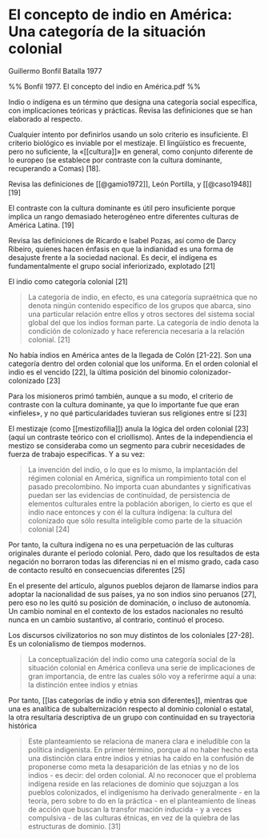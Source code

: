 # El concepto de indio en América: Una categoría de la situación colonial
Guillermo Bonfil Batalla 1977

%% Bonfil 1977. El concepto del indio en América.pdf %%

Indio o indígena es un término que designa una categoría social específica, con implicaciones teóricas y prácticas. Revisa las definiciones que se han elaborado al respecto.

Cualquier intento por definirlos usando un solo criterio es insuficiente. El criterio biológico es inviable por el mestizaje. El lingüístico es frecuente, pero no suficiente, la «[[cultura]]» en general, como conjunto diferente de lo europeo (se establece por contraste con la cultura dominante, recuperando a Comas) [18].

Revisa las definiciones de [[@gamio1972]], León Portilla, y [[@caso1948]] [19]

El contraste con la cultura dominante es útil pero insuficiente porque implica un rango demasiado heterogéneo entre diferentes culturas de América Latina. [19]

Revisa las definiciones de Ricardo e Isabel Pozas, así como de Darcy Ribeiro, quienes hacen énfasis en que la indianidad es una forma de desajuste frente a la sociedad nacional. Es decir, el indígena es fundamentalmente el grupo social inferiorizado, explotado [21]

El indio como categoría colonial [21]

>La categoría de indio, en efecto, es una categoría supraétnica que no denota ningún contenido específico de los grupos que abarca, sino una particular relación entre ellos y otros sectores del sistema social global del que los indios forman parte. La categoría de indio denota la condición de colonizado y hace referencia necesaria a la relación colonial. [21]

No había indios en América antes de la llegada de Colón [21-22]. Son una categoría dentro del orden colonial que los uniforma. En el orden colonial el indio es el vencido [22], la última posición del binomio colonizador-colonizado [23]

Para los misioneros primó también, aunque a su modo, el criterio de contraste con la cultura dominante, ya que lo importante fue que eran «infieles», y no qué particularidades tuvieran sus religiones entre sí [23]

El mestizaje (como [[mestizofilia]]) anula la lógica del orden colonial [23] (aquí un contraste teórico con el criollismo). Antes de la independiencia el mestizo se consideraba como un segmento para cubrir necesidades de fuerza de trabajo específicas. Y a su vez:

>La invención del indio, o lo que es lo mismo, la implantación del régimen colonial en América, significa un rompimiento total con el pasado precolombino. No importa cuan abundantes y significativas puedan ser las evidencias de continuidad, de persistencia de elementos culturales entre la población aborigen, lo cierto es que el indio nace entonces y con él la cultura indígena: la cultura del colonizado que sólo resulta inteligible como parte de la situación colonial [24]

Por tanto, la cultura indígena no es una perpetuación de las culturas originales durante el periodo colonial. Pero, dado que los resultados de esta negación no borraron todas las diferencias ni en el mismo grado, cada caso de contacto resultó en consecuencias diferentes [25]

En el presente del artículo, algunos pueblos dejaron de llamarse indios para adoptar la nacionalidad de sus países, ya no son indios sino peruanos [27], pero eso no les quitó su posición de dominación, o incluso de autonomía. Un cambio nominal en el contexto de los estados nacionales no resultó nunca en un cambio sustantivo, al contrario, continuó el proceso.

Los discursos civilizatorios no son muy distintos de los coloniales [27-28]. Es un colonialismo de tiempos modernos.

>La conceptualización del indio como una categoría social de la situación colonial en América conlleva una serie de implicaciones de gran importancia, de entre las cuales sólo voy a referirme aquí a una: la distinción entee indios y etnias

Por tanto, [[las categorías de indio y etnia son diferentes]], mientras que una es analítica de subalternización respecto al dominio colonial o estatal, la otra resultaría descriptiva de un grupo con continuidad en su trayectoria histórica

>Este planteamiento se relaciona de manera clara e ineludible con la política indigenista. En primer término, porque al no haber hecho esta una distinción clara entre indios y etnias ha caído en la confusión de proponerse como meta la desaparición de las etnias y no de los indios - es decir: del orden colonial. Al no reconocer que el problema indígena reside en las relaciones de dominio que sojuzgan a los pueblos colonizados, el indigenismo ha derivado generalmente - en la teoría, pero sobre to do en la práctica - en el planteamiento de líneas de acción que buscan la transfor mación inducida - y a veces compulsiva - de las culturas étnicas, en vez de la quiebra de las estructuras de dominio. [31]
